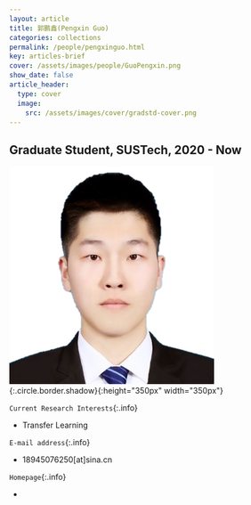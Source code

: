 ```yaml
---
layout: article
title: 郭鹏鑫(Pengxin Guo)
categories: collections
permalink: /people/pengxinguo.html
key: articles-brief
cover: /assets/images/people/GuoPengxin.png
show_date: false
article_header:
  type: cover
  image:
    src: /assets/images/cover/gradstd-cover.png
---
```


<div class="article__content" markdown="1">

## Graduate Student, SUSTech, 2020 - Now

<!--more-->
![Image](/assets/images/people/GuoPengxin.png){:.circle.border.shadow}{:height="350px" width="350px"}

`Current Research Interests`{:.info}

- Transfer Learning

`E-mail address`{:.info}

- 18945076250[at]sina.cn

`Homepage`{:.info}

<div class="author-links">
  <ul class="menu menu--nowrap menu--inline">
	  <li title="homepage">
	  <a class="button button--circle mail-button" itemprop="sameAs" href="https://median-lab.github.io/" target="_blank">
	    <i class="fa fa-home"></i>
	  </a>
  	  </li>
  </ul>
</div>
</div>